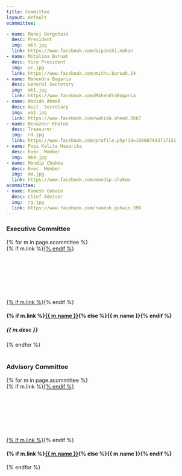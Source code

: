 ```yaml
---
title: Committee
layout: default
ecommittee:

- name: Manoj Borgohain
  desc: President
  img:  mb3.jpg
  link: https://www.facebook.com/bipakshi.mohan
- name: Mitalima Baruah
  desc: Vice President
  img:  uc.jpg
  link: https://www.facebook.com/mithu.baruah.14
- name: Mahendra Bagaria
  desc: General Secretary
  img:  mb1.jpg
  link: https://www.facebook.com/MahendraBagaria
- name: Wahida Ahmed
  desc: Asst. Secretary
  img:  wa1.jpg
  link: https://www.facebook.com/wahida.ahmed.5667
- name: Benazeer Khatun
  desc: Treasurer
  img:  rd.jpg
  link: https://www.facebook.com/profile.php?id=100007493717151
- name: Popi Kalita Hazarika
  desc: Exec. Member
  img:  mb4.jpg
- name: Mondip Chakma
  desc: Exec. Member
  img:  mo.jpg
  link: https://www.facebook.com/mondip.chakma
acommittee:
- name: Ramesh Gohain
  desc: Chief Advisor
  img:  rg.jpg
  link: https://www.facebook.com/ramesh.gohain.399
---
```

### Executive Committee

<div class="committee">
{% for m in page.ecommittee %}
<div class="thumbnail">
{% if m.link %}<a href="{{ m.link }}">{% endif %}<div style="background:url(/files/committee/{{ m.img }}) center;margin:auto;background-size:cover;width:125px;height:125px"></div>{% if m.link %}</a>{% endif %}
<div class="caption">
<h4>{% if m.link %}<a href="{{ m.link }}">{{ m.name }}</a>{% else %}{{ m.name }}{% endif %}</h4>
<h5>{{ m.desc }}</h5>
</div>
</div>
{% endfor %}
</div>

<br/>

### Advisory Committee

<div class="committee a">
{% for m in page.acommittee %}
<div class="thumbnail">
{% if m.link %}<a href="{{ m.link }}">{% endif %}<div style="background:url(/files/committee/{{ m.img }}) center;margin:auto;background-size:cover;width:125px;height:125px"></div>{% if m.link %}</a>{% endif %}
<div class="caption">
<h4>{% if m.link %}<a href="{{ m.link }}">{{ m.name }}</a>{% else %}{{ m.name }}{% endif %}</h4>
<!-- <h5>{{ m.desc }}</h5> -->
</div>
</div>
{% endfor %}
</div>
